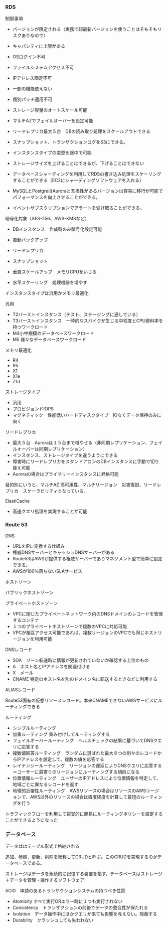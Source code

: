 ### RDS

制限事項

- バージョンが限定される（実務で超最新バージョンを使うことはそもそもリスクありなので）
- キャパシティに上限がある
- OSログイン不可
- ファイルシステムアクセス不可
- IPアドレス固定不可
- 一部の機能使えない
- 個別パッチ適用不可
- ストレージ容量のオートスケール可能

- マルチAZでフェイルオーバーを設定可能
- リードレプリカ最大５台　DBの読み取り処理をスケールアウトできる
- スナップショット、トランザクションログをS3にできる。
- インスタンスタイプの変更を途中で可能
- ストレージサイズを上げることはできるが、下げることはできない
- データベースシャーディングを利用してRDSの書き込み処理をスケーリングすることができる（EC2にシャーディングソフトウェアを入れる）
- MySQLとPostgreはAuroraと互換性があるバージョンは容易に移行が可能でパフォーマンスを向上させることができる。
- イベントサブスクリプションでアラートを受け取ることができる。

暗号化対象（AES-256、AWS-KMSなど）

- DBインスタンス　作成時のみ暗号化設定可能
- 自動バックアップ
- リードレプリカ
- スナップショット

- 垂直スケールアップ　メモリCPUをいじる
- 水平スケーリング　処理機器を増やす

インスタンスタイプは汎用かメモリ最適化

汎用

- T2バーストインスタンス（テスト、ステージングに適している）
- T3バーストインスタンス　一時的なスパイクが生じる中程度とCPU資料率を持つワークロード
- M4小中規模のデータベースワークロード
- M5 様々なデータベースワークロード

メモリ最適化

- R4
- R5
- X1
- X1e
- Z1d

ストレージタイプ

- 汎用
- プロビジョンドIOPS
- マグネティック　性能低いハードディスクタイプ　IOなくデータ保持のみに向く

リードレプリカ

- 最大５台　Auroraは１５台まで増やせる（非同期レプリケーション、フェイルオーバーは同期レプリケーション）
- インスタンス、ストレージタイプを違うようにできる
- 障害時にリードレプリカをスタンドアロンのDBインスタンスに手動で切り替え可能
- Auroraの場合はプライマリーインスタンスに昇格可能

目的別にいうと、マルチAZ 高可用性、マルチリージョン　災害復旧、リードレプリカ　スケーラビリティとなっている。

ElastiCache

- 高速クエリ処理を実現することが可能


### Route 53

DNS

- URLをIPに変換する仕組み
- 権威DNSサーバーとキャッシュDNSサーバーがある
- Route53はAWSが提供する権威サーバーでありマネジメント型で簡単に設定できる。
- AWSが100％落ちないSLAサービス

ホストゾーン

パブリックホストゾーン

プライベートホストゾーン

- VPCに閉じたプライベートネットワーク内のDNSドメインのレコードを管理するコンテナ
- １つのプライベートホストゾーンで複数のVPCに対応可能
- VPCが相互アクセス可能であれば、複数リージョンのVPCでも同じホストリージョンを利用可能

DNSレコード

- SOA　ゾーン転送時に情報が更新されていないか確認する上位のもの
- A　ホスト名とIPアドレスを関連付ける
- X　メール
- CNAME 特定のホスト名を別のドメイン名に転送するときなどに利用する

ALIASレコード

Route53固有の仮想リソースレコード。本来CNAMEできないAWSサービスにルーティングできる

ルーティング

- シンプルルーティング
- 加重ルーティング 重み付けしてルーティングする
- フェイルオーバールーティング　ヘルスチェックの結果に基づいてDNSクエリに応答する
- 複数値回答ルーティング　ランダムに選ばれた最大８つの別々のレコードからIPアドレスを設定して、複数の値を応答する
- レイテンシールーティング　リージョンの遅延によりDNSクエリに応答する＝ユーザーに最寄りのリージョンにルーティングする傾向になる
- 位置情報ルーティング　ユーザーのIPアドレスにより位置情報を特定して、地域ごとに異なるレコードを返す
- 地理的近接性ルーティング　AWSリソースの場合はリソースのAWSリージョンで、AWS以外のリソースの場合は緯度経度を計算して最短のルーティングを行う

トラフィックフローを利用して視覚的に簡易にルーティングポリシーを設定することができるようになった

### データベース

データははテーブル形式で格納される

追加、参照、更新、削除を総称してCRUDと呼ぶ。このCRUDを実現するのがデータベースである。

ストレージはデータを永続的に記憶する装置を指す。データベースはストレージ＋データを管理・操作するソフトウェア

ACID　申請のあるトランザクションシステムの持つべき性質

- Atomicity すべて実行ORエラー時に１つも実行されない
- Consistency　トランザクションの前後でデータの整合性が保たれる
- Isolation　データ操作中にほかクエリが来ても影響を与えない。隠蔽する
- Durability　クラッシュしても失われない
